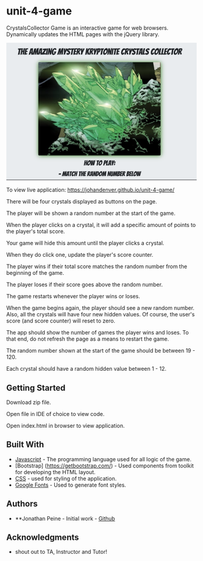 # unit-4-game

CrystalsCollector Game is an interactive game for web browsers. Dynamically updates the HTML pages with the jQuery library.

<img src="assets/images/app.jpg">

To view live application:  https://johandenver.github.io/unit-4-game/

There will be four crystals displayed as buttons on the page.

The player will be shown a random number at the start of the game.

When the player clicks on a crystal, it will add a specific amount of points to the player's total score. 
 
Your game will hide this amount until the player clicks a crystal.

When they do click one, update the player's score counter.

The player wins if their total score matches the random number from the beginning of the game.

The player loses if their score goes above the random number.

The game restarts whenever the player wins or loses.

When the game begins again, the player should see a new random number. Also, all the crystals will have four new hidden 
values. Of course, the user's score (and score counter) will reset to zero.

The app should show the number of games the player wins and loses. To that end, do not refresh the page as a means to restart 
the game.

The random number shown at the start of the game should be between 19 - 120.

Each crystal should have a random hidden value between 1 - 12.

## Getting Started

Download zip file.

Open file in IDE of choice to view code.

Open index.html in browser to view application.


## Built With

* [Javascript](https://developer.mozilla.org/en-US/docs/Web/JavaScript) - The programming language used for all logic of the    game.
* [Bootstrap] (https://getbootstrap.com/) - Used components from toolkit for developing the HTML layout. 
* [CSS](https://developer.mozilla.org/en-US/docs/Web/css) - used for styling of the application.
* [Google Fonts](https://fonts.google.com/) - Used to generate font styles.

## Authors

* **Jonathan Peine - Initial work - [Github](https://github.com/johandenver)

## Acknowledgments

* shout out to TA, Instructor and Tutor! 

